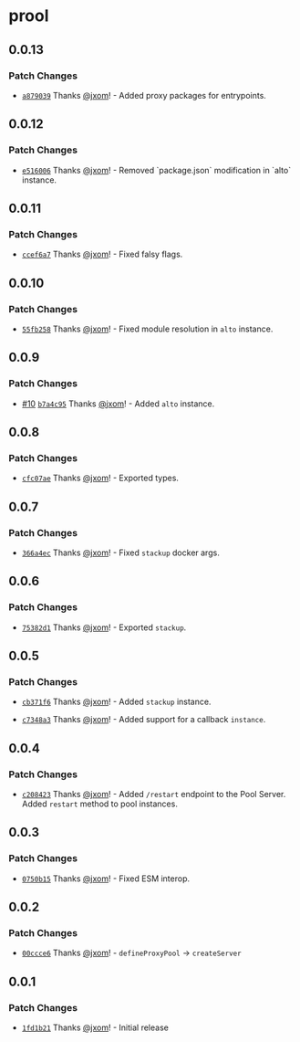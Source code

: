 # prool

## 0.0.13

### Patch Changes

- [`a879039`](https://github.com/wevm/prool/commit/a879039aeec7e0018f51b8b7fcc11c314eba94db) Thanks [@jxom](https://github.com/jxom)! - Added proxy packages for entrypoints.

## 0.0.12

### Patch Changes

- [`e516006`](https://github.com/wevm/prool/commit/e516006a6c858108bcec40c1006725c586e7a569) Thanks [@jxom](https://github.com/jxom)! - Removed \`package.json\` modification in \`alto\` instance.

## 0.0.11

### Patch Changes

- [`ccef6a7`](https://github.com/wevm/prool/commit/ccef6a797a65e948e7d98b7df5064bd33d6a62e7) Thanks [@jxom](https://github.com/jxom)! - Fixed falsy flags.

## 0.0.10

### Patch Changes

- [`55fb258`](https://github.com/wevm/prool/commit/55fb25899f2e7ace291bf897c92b688740b27206) Thanks [@jxom](https://github.com/jxom)! - Fixed module resolution in `alto` instance.

## 0.0.9

### Patch Changes

- [#10](https://github.com/wevm/prool/pull/10) [`b7a4c95`](https://github.com/wevm/prool/commit/b7a4c9595bde2e4568e41d204f310540d0a16e3d) Thanks [@jxom](https://github.com/jxom)! - Added `alto` instance.

## 0.0.8

### Patch Changes

- [`cfc07ae`](https://github.com/wevm/prool/commit/cfc07ae5f8aa975155b1c9746d04eacbcd349366) Thanks [@jxom](https://github.com/jxom)! - Exported types.

## 0.0.7

### Patch Changes

- [`366a4ec`](https://github.com/wevm/prool/commit/366a4ecf23535c50b79fc15304a945af6e400d1f) Thanks [@jxom](https://github.com/jxom)! - Fixed `stackup` docker args.

## 0.0.6

### Patch Changes

- [`75382d1`](https://github.com/wevm/prool/commit/75382d155ab18d231d58d74510c3ce4a4da56aea) Thanks [@jxom](https://github.com/jxom)! - Exported `stackup`.

## 0.0.5

### Patch Changes

- [`cb371f6`](https://github.com/wevm/prool/commit/cb371f64ddd50d3611aa959f618506f18688f46d) Thanks [@jxom](https://github.com/jxom)! - Added `stackup` instance.

- [`c7348a3`](https://github.com/wevm/prool/commit/c7348a3e6b54881b45e5ce0caf25198dacfb2a7c) Thanks [@jxom](https://github.com/jxom)! - Added support for a callback `instance`.

## 0.0.4

### Patch Changes

- [`c208423`](https://github.com/wevm/prool/commit/c2084231b277cecb840e4f9957cc4fc2e5b0b7a2) Thanks [@jxom](https://github.com/jxom)! - Added `/restart` endpoint to the Pool Server.
  Added `restart` method to pool instances.

## 0.0.3

### Patch Changes

- [`0750b15`](https://github.com/wevm/prool/commit/0750b15aa06565002a75ea3333286a0d6c6d86bb) Thanks [@jxom](https://github.com/jxom)! - Fixed ESM interop.

## 0.0.2

### Patch Changes

- [`00ccce6`](https://github.com/wevm/prool/commit/00ccce6c93ad34e940c1bd8366cfad27a65a2e78) Thanks [@jxom](https://github.com/jxom)! - `defineProxyPool` -> `createServer`

## 0.0.1

### Patch Changes

- [`1fd1b21`](https://github.com/wevm/prool/commit/1fd1b21096f463e4458c2df7f1cd9f855dc1d7ca) Thanks [@jxom](https://github.com/jxom)! - Initial release

